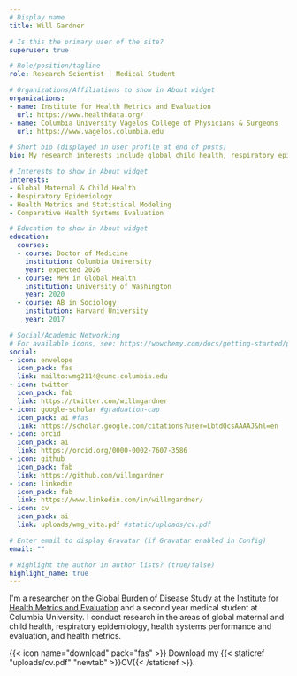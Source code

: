 ```yaml
---
# Display name
title: Will Gardner

# Is this the primary user of the site?
superuser: true

# Role/position/tagline
role: Research Scientist | Medical Student

# Organizations/Affiliations to show in About widget
organizations:
- name: Institute for Health Metrics and Evaluation
  url: https://www.healthdata.org/
- name: Columbia University Vagelos College of Physicians & Surgeons
  url: https://www.vagelos.columbia.edu

# Short bio (displayed in user profile at end of posts)
bio: My research interests include global child health, respiratory epidemiology, and statistical modeling.

# Interests to show in About widget
interests:
- Global Maternal & Child Health 
- Respiratory Epidemiology
- Health Metrics and Statistical Modeling
- Comparative Health Systems Evaluation

# Education to show in About widget
education:
  courses:
  - course: Doctor of Medicine
    institution: Columbia University
    year: expected 2026
  - course: MPH in Global Health
    institution: University of Washington
    year: 2020
  - course: AB in Sociology
    institution: Harvard University
    year: 2017

# Social/Academic Networking
# For available icons, see: https://wowchemy.com/docs/getting-started/page-builder/#icons
social:
- icon: envelope
  icon_pack: fas
  link: mailto:wmg2114@cumc.columbia.edu
- icon: twitter
  icon_pack: fab
  link: https://twitter.com/willmgardner
- icon: google-scholar #graduation-cap  
  icon_pack: ai #fas
  link: https://scholar.google.com/citations?user=LbtdQcsAAAAJ&hl=en
- icon: orcid
  icon_pack: ai
  link: https://orcid.org/0000-0002-7607-3586
- icon: github
  icon_pack: fab
  link: https://github.com/willmgardner
- icon: linkedin
  icon_pack: fab
  link: https://www.linkedin.com/in/willmgardner/
- icon: cv
  icon_pack: ai
  link: uploads/wmg_vita.pdf #static/uploads/cv.pdf

# Enter email to display Gravatar (if Gravatar enabled in Config)
email: ""

# Highlight the author in author lists? (true/false)
highlight_name: true
---
```


I'm a researcher on the [Global Burden of Disease Study](https://www.healthdata.org/gbd) at the [Institute for Health Metrics and Evaluation](https://www.heatlthdata.org) and a second year medical student at Columbia University. I conduct research in the areas of global maternal and child health, respiratory epidemiology, health systems performance and evaluation, and health metrics.

{{< icon name="download" pack="fas" >}} Download my {{< staticref "uploads/cv.pdf" "newtab" >}}CV{{< /staticref >}}.

